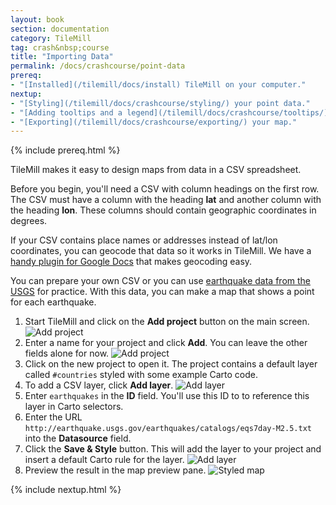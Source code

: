 ```yaml
---
layout: book
section: documentation
category: TileMill
tag: crash&nbsp;course
title: "Importing Data"
permalink: /docs/crashcourse/point-data
prereq:
- "[Installed](/tilemill/docs/install) TileMill on your computer."
nextup:
- "[Styling](/tilemill/docs/crashcourse/styling/) your point data."
- "[Adding tooltips and a legend](/tilemill/docs/crashcourse/tooltips/) to your map."
- "[Exporting](/tilemill/docs/crashcourse/exporting/) your map."
---
```


{% include prereq.html %}


TileMill makes it easy to design maps from data in a CSV spreadsheet.

Before you begin, you'll need a CSV with column headings on the first row. The CSV must have a column with the heading **lat** and another column with the heading **lon**. These columns should contain geographic coordinates in degrees.

If your CSV contains place names or addresses instead of lat/lon coordinates, you can geocode that data so it works in TileMill. We have a [handy plugin for Google Docs](http://developmentseed.org/blog/2011/10/12/mapping-google-doc-spreadsheet/) that makes geocoding easy.

You can prepare your own CSV or you can use [earthquake data from the USGS](http://earthquake.usgs.gov/earthquakes/catalogs/) for practice. With this data, you can make a map that shows a point for each earthquake.

1. Start TileMill and click on the **Add project** button on the main screen.
  ![Add project](/tilemill/assets/pages/add-project-1.png)
2. Enter a name for your project and click **Add**. You can leave the other fields alone for now.
  ![Add project](/tilemill/assets/pages/add-project-2.png)
3. Click on the new project to open it. The project contains a default layer called `#countries` styled with some example Carto code.
4. To add a CSV layer, click **Add layer**.
  ![Add layer](/tilemill/assets/pages/add-layer-1.png)
5. Enter `earthquakes` in the **ID** field. You'll use this ID to to reference this layer in Carto selectors.
6. Enter the URL `http://earthquake.usgs.gov/earthquakes/catalogs/eqs7day-M2.5.txt` into the **Datasource** field.
7. Click the **Save & Style** button. This will add the layer to your project and insert a default Carto rule for the layer.
  ![Add layer](/tilemill/assets/pages/add-layer-2.png)
8. Preview the result in the map preview pane.
  ![Styled map](/tilemill/assets/pages/earthquake-map.png)

{% include nextup.html %}
